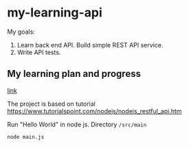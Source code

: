 # my-learning-api

My goals:

1. Learn back end API. Build simple REST API service.
2. Write API tests.

## My learning plan and progress
[link](./learningPlan.md)

The project is based on tutorial
https://www.tutorialspoint.com/nodejs/nodejs_restful_api.htm

Run "Hello World" in node js. Directory `/src/main`
```
node main.js
```